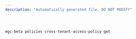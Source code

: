 ```yaml
---
description: "Automatically generated file. DO NOT MODIFY"
---
```


```bash


mgc-beta policies cross-tenant-access-policy get

```